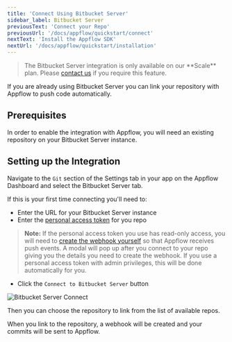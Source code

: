 ```yaml
---
title: 'Connect Using Bitbucket Server'
sidebar_label: Bitbucket Server
previousText: 'Connect your Repo'
previousUrl: '/docs/appflow/quickstart/connect'
nextText: 'Install the Appflow SDK'
nextUrl: '/docs/appflow/quickstart/installation'
---
```


<blockquote>
  <p>The Bitbucket Server integration is only available on our **Scale** plan.
  Please <a href="/sales">contact us</a> if you require this feature.
  </p>
</blockquote>

If you are already using Bitbucket Server you can link your repository with Appflow to push code automatically.

## Prerequisites

In order to enable the integration with Appflow, you will need an existing repository on your Bitbucket Server instance.

## Setting up the Integration

Navigate to the `Git` section of the Settings tab in your app on the Appflow Dashboard and select the Bitbucket Server tab.

If this is your first time connecting you'll need to:

* Enter the URL for your Bitbucket Server instance
* Enter the [personal access token](https://confluence.atlassian.com/bitbucketserver/personal-access-tokens-939515499.html) for you repo

<blockquote>
  <p>
    <b>Note:</b> If the personal access token you use has read-only access,
    you will need to <a href="https://confluence.atlassian.com/bitbucketserver/managing-webhooks-in-bitbucket-server-938025878.html" target="_blank">
    create the webhook yourself</a> so that Appflow receives push events.
    A modal will pop up after you connect to your repo giving you the details you need to create the webhook.
    If you use a personal access token with admin privileges, this will be done
    automatically for you.
  </p>
</blockquote>

* Click the `Connect to Bitbucket Server` button

![Bitbucket Server Connect](/docs/assets/img/appflow/bitbucket-server-connect-app.png)

Then you can choose the repository to link from the list of available repos.

When you link to the repository, a webhook will be created and your commits will be sent to Appflow.